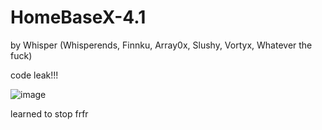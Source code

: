 # HomeBaseX-4.1

by Whisper (Whisperends, Finnku, Array0x, Slushy, Vortyx, Whatever the fuck)

code leak!!!


![image](https://github.com/nax1800/HomeBaseX-4.1/assets/74548019/491e212f-dbfa-42b0-be1e-3bc11575f6e9)

learned to stop frfr
